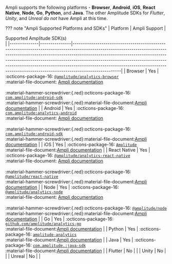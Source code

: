 Ampli supports the following platforms - **Browser**, **Android**, **iOS**, **React Native**, **Node**, **Go**, **Python**, and **Java**.
The other Amplitude SDKs for _Flutter_, _Unity_, and _Unreal_ _do not_ have Ampli at this time.

??? note "Ampli Supported Platforms and SDKs"
    | Platform     | Ampli Support | <div class="big-column">Supported Amplitude SDK(s)</div>                                                                                                                                                                                                                                                                                                                                                                                                  |
    |--------------|---------------|-----------------------------------------------------------------------------------------------------------------------------------------------------------------------------------------------------------------------------------------------------------------------------------------------------------------------------------------------------------------------------------------------------------------------------|
    | Browser      | Yes           | :octicons-package-16: [`@amplitude/analytics-browser`](../typescript-browser/index.md)<br/>:material-file-document: [Ampli documentation](../typescript-browser/ampli/)<br/><br/>:material-hammer-screwdriver:{.red}:octicons-package-16: [`com.amplitude:android-sdk`](../javascript/index.md)<br/>:material-hammer-screwdriver:{.red}:material-file-document:[Ampli documentation](../javascript/ampli/)                  |
    | Android      | Yes           | :octicons-package-16: [`com.amplitude:analytics-android`](../android-kotlin/index.md)<br/>:material-file-document: [Ampli documentation](../android-kotlin/ampli/)<br/><br/>:material-hammer-screwdriver:{.red}:octicons-package-16: [`com.amplitude:android-sdk`](../android/index.md)<br/>:material-hammer-screwdriver:{.red}:material-file-document:[Ampli documentation](../android/ampli/)                             |
    | iOS          | Yes           | :octicons-package-16: [`Amplitude`](./ios/index.md)<br/>:material-file-document:[Ampli documentation](../ios/ampli/)                                                                                                                                                                                                                                                                                                        |
    | React Native | Yes           | :octicons-package-16: [`@amplitude/analytics-react-native`](../typescript-react-native/index.md)<br/>:material-file-document: [Ampli documentation](../typescript-react-native/ampli/)<br/><br/>:material-hammer-screwdriver:{.red}:octicons-package-16: [`@amplitude/react-native`](../react-native/index.md)<br/>:material-hammer-screwdriver:{.red}:material-file-document:[Ampli documentation](../react-native/ampli/) |
    | Node         | Yes           | :octicons-package-16: [`@amplitude/analytics-node`](../typescript-node/index.md)<br/>:material-file-document: [Ampli documentation](../typescript-node/ampli/)<br/><br/>:material-hammer-screwdriver:{.red}:octicons-package-16: [`@amplitude/node`](../node/index.md)<br/>:material-hammer-screwdriver:{.red}:material-file-document:[Ampli documentation](../node/ampli/)                                                 |
    | Go           | Yes           | :octicons-package-16: [`github.com/amplitude/analytics-go`](./go/index.md)<br/>:material-file-document:[Ampli documentation](../go/ampli/)                                                                                                                                                                                                                                                                                  |
    | Python       | Yes           | :octicons-package-16: [`amplitude-analytics`](./python/index.md)<br/>:material-file-document:[Ampli documentation](../python/ampli/)                                                                                                                                                                                                                                                                                        |
    | Java         | Yes           | :octicons-package-16: [`com.amplitude.:java-sdk`](./java/index.md)<br/>:material-file-document:[Ampli documentation](../java/ampli/)                                                                                                                                                                                                                                                                                        |
    | Flutter      | No            |                                                                                                                                                                                                                                                                                                                                                                                                                             |
    | Unity        | No            |                                                                                                                                                                                                                                                                                                                                                                                                                             |
    | Unreal       | No            |                                                                                                                                                                                                                                                                                                                                                                                                                             |
